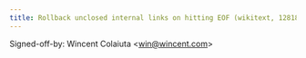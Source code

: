 ```yaml
---
title: Rollback unclosed internal links on hitting EOF (wikitext, 1281821)
---
```


Signed-off-by: Wincent Colaiuta &lt;win@wincent.com&gt;
